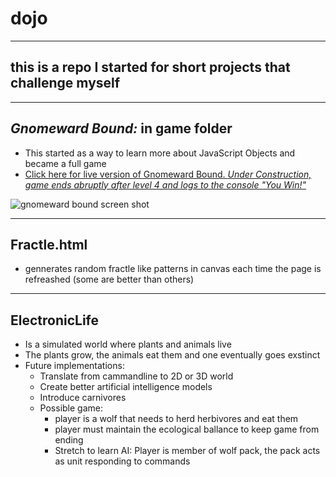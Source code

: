 # dojo
---------

## this is a repo I started for short projects that challenge myself

---------

## _Gnomeward Bound:_ in game folder

* This started as a way to learn more about JavaScript Objects and became a full game
* [Click here for live version of Gnomeward Bound. _Under Construction, game ends abruptly after level 4 and logs to the console "You Win!"_](https://gnomeward-bound.firebaseapp.com/)

![gnomeward bound screen shot](https://cloud.githubusercontent.com/assets/4742517/19577771/dd018eb6-96d5-11e6-9b91-dcfe4313eb14.png)

--------

## Fractle.html 
* gennerates random fractle like patterns in canvas each time the page is refreashed (some are better than others)

--------

## ElectronicLife
* Is a simulated world where plants and animals live
* The plants grow, the animals eat them and one eventually goes exstinct
* Future implementations:
  * Translate from cammandline to 2D or 3D world
  * Create better artificial intelligence models
  * Introduce carnivores
  * Possible game: 
    * player is a wolf that needs to herd herbivores and eat them
    * player must maintain the ecological ballance to keep game from ending
    * Stretch to learn AI: Player is member of wolf pack, the pack acts as unit responding to commands
